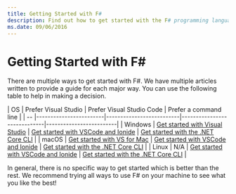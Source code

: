 ```yaml
---
title: Getting Started with F#
description: Find out how to get started with the F# programming language in .NET.
ms.date: 09/06/2016
---
```

# Getting Started with F# #

There are multiple ways to get started with F#.  We have multiple articles written to provide a guide for each major way.  You can use the following table to help in making a decision.

| OS | Prefer Visual Studio | Prefer Visual Studio Code | Prefer a command line |
| -- |------------------------|--------------------------|-----------------------------|-------------------------|
| Windows | [Get started with Visual Studio](get-started-visual-studio.md) | [Get started with VSCode and Ionide](get-started-vscode.md) | [Get started with the .NET Core CLI](get-started-command-line.md) |
| macOS | [Get started with VS for Mac](get-started-with-visual-studio-for-mac.md) | [Get started with VSCode and Ionide](get-started-vscode.md) | [Get started with the .NET Core CLI](get-started-command-line.md) |
| Linux | N/A | [Get started with VSCode and Ionide](get-started-vscode.md) | [Get started with the .NET Core CLI](get-started-command-line.md) |

In general, there is no specific way to get started which is better than the rest.  We recommend trying all ways to use F# on your machine to see what you like the best!
